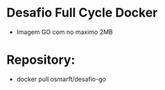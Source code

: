 # Desafio Full Cycle Docker

- Imagem GO com no maximo 2MB

# Repository:

- docker pull osmarft/desafio-go
